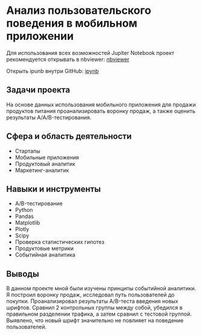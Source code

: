 ﻿# Анализ пользовательского поведения в мобильном приложении

Для использования всех возможностей Jupiter Notebook проект рекомендуется открывать в nbviewer:
[nbviewer](https://nbviewer.org/github/tsimaf/portfolio/blob/main/04_ab_test/8_abtest2_lukashevich.ipynb)

Открыть ipunb внутри GitHub:
[ipynb](https://github.com/tsimaf/portfolio/blob/main/04_ab_test/8_abtest2_lukashevich.ipynb)

## Задачи проекта
На основе данных использования мобильного приложения для продажи продуктов питания проанализировать воронку продаж, а также оценить результаты A/A/B-тестирования.

## Сфера и область деятельности
- Стартапы
- Мобильные приложения
- Продуктовый аналитик
- Маркетинг-аналитик

## Навыки и инструменты
- A/B-тестирование
- Python
- Pandas
- Matplotlib
- Plotly
- Scipy
- Проверка статистических гипотез
- Продуктовые метрики
- Событийная аналитика

## Выводы
В данном проекте мной были изучены принципы событийной аналитики. Я построил воронку продаж, исследовал путь пользователей до покупки. Проанализировал результаты A/B-теста введения новых шрифтов. Сравнил 2 контрольных группы между собой, убедился в правильном разделении трафика, а затем сравнил с тестовой группой. Выявлено, что новый шрифт значительно не повлияет на поведение пользователей.
